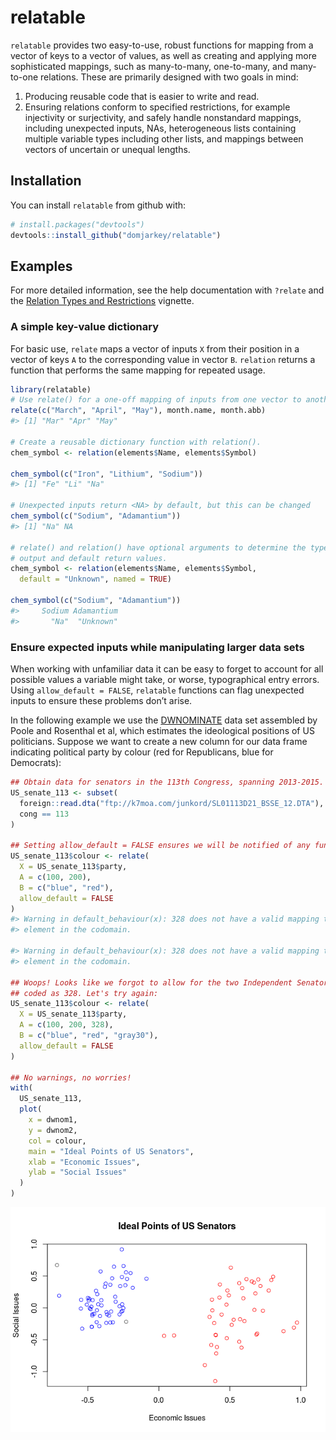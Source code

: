 relatable
================

<!-- README.md is generated from README.Rmd. Please edit that file -->

`relatable` provides two easy-to-use, robust functions for mapping from
a vector of keys to a vector of values, as well as creating and applying
more sophisticated mappings, such as many-to-many, one-to-many, and
many-to-one relations. These are primarily designed with two goals in
mind:

1.  Producing reusable code that is easier to write and read.
2.  Ensuring relations conform to specified restrictions, for example
    injectivity or surjectivity, and safely handle nonstandard mappings,
    including unexpected inputs, NAs, heterogeneous lists containing
    multiple variable types including other lists, and mappings between
    vectors of uncertain or unequal lengths.

## Installation

You can install `relatable` from github with:

``` r
# install.packages("devtools")
devtools::install_github("domjarkey/relatable")
```

## Examples

For more detailed information, see the help documentation with `?relate`
and the [Relation Types and
Restrictions](https://github.com/domjarkey/relatable/blob/master/vignettes/restrictions.Rmd)
vignette.

### A simple key-value dictionary

For basic use, `relate` maps a vector of inputs `X` from their position
in a vector of keys `A` to the corresponding value in vector `B`.
`relation` returns a function that performs the same mapping for
repeated usage.

``` r
library(relatable)
# Use relate() for a one-off mapping of inputs from one vector to another
relate(c("March", "April", "May"), month.name, month.abb)
#> [1] "Mar" "Apr" "May"

# Create a reusable dictionary function with relation().
chem_symbol <- relation(elements$Name, elements$Symbol)

chem_symbol(c("Iron", "Lithium", "Sodium"))
#> [1] "Fe" "Li" "Na"

# Unexpected inputs return <NA> by default, but this can be changed
chem_symbol(c("Sodium", "Adamantium"))
#> [1] "Na" NA

# relate() and relation() have optional arguments to determine the type of
# output and default return values.
chem_symbol <- relation(elements$Name, elements$Symbol,
  default = "Unknown", named = TRUE)

chem_symbol(c("Sodium", "Adamantium"))
#>     Sodium Adamantium 
#>       "Na"  "Unknown"
```

### Ensure expected inputs while manipulating larger data sets

When working with unfamiliar data it can be easy to forget to account
for all possible values a variable might take, or worse, typographical
entry errors. Using `allow_default = FALSE`, `relatable` functions can
flag unexpected inputs to ensure these problems don’t arise.

In the following example we use the
[DWNOMINATE](https://voteview.com/about) data set assembled by Poole and
Rosenthal et al, which estimates the ideological positions of US
politicians. Suppose we want to create a new column for our data frame
indicating political party by colour (red for Republicans, blue for
Democrats):

``` r
## Obtain data for senators in the 113th Congress, spanning 2013-2015.
US_senate_113 <- subset(
  foreign::read.dta("ftp://k7moa.com/junkord/SL01113D21_BSSE_12.DTA"),
  cong == 113
)

## Setting allow_default = FALSE ensures we will be notified of any funny inputs.
US_senate_113$colour <- relate(
  X = US_senate_113$party,
  A = c(100, 200),
  B = c("blue", "red"),
  allow_default = FALSE
)
#> Warning in default_behaviour(x): 328 does not have a valid mapping to an
#> element in the codomain.

#> Warning in default_behaviour(x): 328 does not have a valid mapping to an
#> element in the codomain.

## Woops! Looks like we forgot to allow for the two Independent Senators in the data set,
## coded as 328. Let's try again:
US_senate_113$colour <- relate(
  X = US_senate_113$party,
  A = c(100, 200, 328),
  B = c("blue", "red", "gray30"),
  allow_default = FALSE
)

## No warnings, no worries!
with(
  US_senate_113,
  plot(
    x = dwnom1,
    y = dwnom2,
    col = colour,
    main = "Ideal Points of US Senators",
    xlab = "Economic Issues",
    ylab = "Social Issues"
  )
)
```

![](README-data_frames-1.png)<!-- -->

